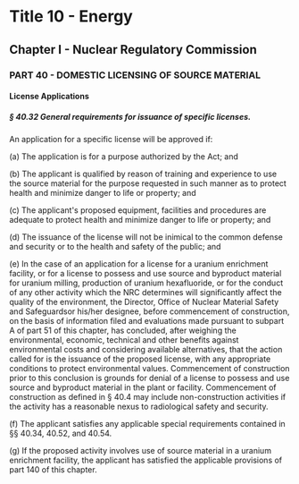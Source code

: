 
# Title 10 - Energy
## Chapter I - Nuclear Regulatory Commission
### PART 40 - DOMESTIC LICENSING OF SOURCE MATERIAL
#### License Applications
##### § 40.32 General requirements for issuance of specific licenses.

An application for a specific license will be approved if:

(a) The application is for a purpose authorized by the Act; and

(b) The applicant is qualified by reason of training and experience to use the source material for the purpose requested in such manner as to protect health and minimize danger to life or property; and

(c) The applicant's proposed equipment, facilities and procedures are adequate to protect health and minimize danger to life or property; and

(d) The issuance of the license will not be inimical to the common defense and security or to the health and safety of the public; and

(e) In the case of an application for a license for a uranium enrichment facility, or for a license to possess and use source and byproduct material for uranium milling, production of uranium hexafluoride, or for the conduct of any other activity which the NRC determines will significantly affect the quality of the environment, the Director, Office of Nuclear Material Safety and Safeguardsor his/her designee, before commencement of construction, on the basis of information filed and evaluations made pursuant to subpart A of part 51 of this chapter, has concluded, after weighing the environmental, economic, technical and other benefits against environmental costs and considering available alternatives, that the action called for is the issuance of the proposed license, with any appropriate conditions to protect environmental values. Commencement of construction prior to this conclusion is grounds for denial of a license to possess and use source and byproduct material in the plant or facility. Commencement of construction as defined in § 40.4 may include non-construction activities if the activity has a reasonable nexus to radiological safety and security.

(f) The applicant satisfies any applicable special requirements contained in §§ 40.34, 40.52, and 40.54.

(g) If the proposed activity involves use of source material in a uranium enrichment facility, the applicant has satisfied the applicable provisions of part 140 of this chapter.
